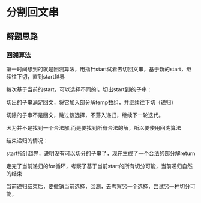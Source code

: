 # 分割回文串

## 解题思路

### 回溯算法

第一时间想到的就是回溯算法，用指针start试着去切回文串，基于新的start，继续往下切，直到start越界

每次基于当前的start，可以选择不同的i，切出start到i的子串：

切出的子串满足回文，将它加入部分解temp数组，并继续往下切（递归）

切除的子串不是回文，跳过该选择，不落入递归，继续下一轮迭代。

因为并不是找到一个合法解,而是要找到所有合法的解，所以要使用回溯算法

结束递归的情况：

start指针越界，说明没有可以切分的子串了，现在生成了一个合法的部分解return

走完了当前递归的for循环，考察了基于当前start的所有切分可能，当前递归自然的结束

当前递归结束后，要撤销当前选择，回溯，去考察另一个选择，尝试另一种切分可能，
